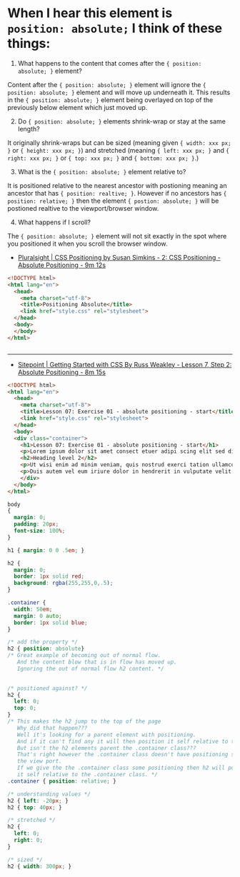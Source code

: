 # When I hear this element is `position: absolute;` I think of these things:

1. What happens to the content that comes after the `{ position: absolute; }` element?

Content after the `{ position: absolute; }` element will ignore the `{ position: absolute; }` element and will move up underneath it. This results in the `{ position: absolute; }` element being overlayed on top of the previously below element which just moved up.

2. Do `{ position: absolute; }` elements shrink-wrap or stay at the same length?

It originally shrink-wraps but can be sized (meaning given `{ width: xxx px; }` or `{ height: xxx px; }`) and stretched (meaning `{ left: xxx px; }` and `{ right: xxx px; }` or `{ top: xxx px; }` and `{ bottom: xxx px; }`.)

3. What is the  `{ position: absolute; }` element relative to?

It is positioned relative to the nearest ancestor with postioning meaning an ancestor that has `{ position: realtive; }`. However if no ancestors has `{ position: relative; }` then the element `{ postion: absolute; }` will be postioned realtive to the viewport/browser window.

4. What happens if I scroll?

The `{ position: absolute; }` element will not sit exactly in the spot where you positioned it when you scroll the browser window. 

- [Pluralsight | CSS Positioning by Susan Simkins - 2: CSS Positioning - Absolute Positioning - 9m 12s](https://app.pluralsight.com/player?course=css-positioning-1834&author=susan-simkins&name=css-positioning-1834-m2&clip=1&mode=live)

```html
<!DOCTYPE html>
<html lang="en">
  <head>
    <meta charset="utf-8">
    <title>Positioning Absolute</title>
    <link href="style.css" rel="stylesheet">
  </head>
  <body>
  </body>
</html>
```

```css

```

---

- [Sitepoint | Getting Started with CSS By Russ Weakley - Lesson 7, Step 2: Absolute  Positioning - 8m 15s](https://www.sitepoint.com/premium/courses/getting-started-with-css-2903/lesson/7/step/2) 

```html
<!DOCTYPE html>
<html lang="en">
  <head>
    <meta charset="utf-8">
    <title>Lesson 07: Exercise 01 - absolute positioning - start</title>
    <link href="style.css" rel="stylesheet">
  </head>
  <body>
  <div class="container">
    <h1>Lesson 07: Exercise 01 - absolute positioning - start</h1>
    <p>Lorem ipsum dolor sit amet consect etuer adipi scing elit sed diam nonummy nibh euismod tinunt ut laoreet dolore magna aliquam erat volut. Ut wisi enim ad minim veniam, quis nostrud exerci tation ullamcorper suscipit lobortis nisl ut aliquip ex ea commodo consequat. Duis autem vel eum iriure dolor in hendrerit in vulputate velit esse molestie consequat, vel illum dolore eu feugiat nulla facilisis at vero eros et accumsan et iusto odio dignissim qui blandit praesent luptatum zzril delenit augue duis dolore te feugait nulla facilisi.</p>
    <h2>Heading level 2</h2>
    <p>Ut wisi enim ad minim veniam, quis nostrud exerci tation ullamcorper suscipit lobortis nisl ut aliquip ex ea commodo consequat. Duis autem vel eum iriure dolor in hendrerit in vulputate velit esse molestie consequat, vel illum dolore eu feugiat nulla facilisis at vero eros et accumsan et iusto odio dignissim qui blandit praesent luptatum zzril delenit augue duis dolore te feugait nulla facilisi. Lorem ipsum dolor sit amet, consectetuer adipiscing elit, sed diam nonummy nibh euismod tincidunt ut laoreet dolore magna aliquam erat volutpat.</p>
    <p>Duis autem vel eum iriure dolor in hendrerit in vulputate velit esse molestie consequat, vel illum dolore eu feugiat nulla facilisis at vero eros et accumsan et iusto odio dignissim qui blandit praesent luptatum zzril delenit augue duis dolore te feugait nulla facilisi. Lorem ipsum dolor sit amet, consectetuer adipiscing elit, sed diam nonummy nibh euismod tincidunt ut laoreet dolore magna aliquam erat volutpat. Ut wisi enim ad minim veniam, quis nostrud exerci tation ullamcorper suscipit lobortis nisl ut aliquip ex ea commodo consequat.</p>
    </div>
  </body>
</html>
```

```css
body
{
  margin: 0;
  padding: 20px;
  font-size: 100%;
}

h1 { margin: 0 0 .5em; }

h2 {
  margin: 0;
  border: 1px solid red;
  background: rgba(255,255,0,.5);
}

.container {
  width: 50em;
  margin: 0 auto;
  border: 1px solid blue;
}

/* add the property */
h2 { position: absolute}
/* Great example of becoming out of normal flow.
   And the content blow that is in flow has moved up.
   Ignoring the out of normal flow h2 content. */
   

/* positioned against? */
h2 {
  left: 0;
  top: 0;
}
/* This makes the h2 jump to the top of the page
   Why did that happen??? 
   Well it's looking for a parent element with positioning.
   And if it can't find any it will then position it self relative to the view port.
   But isn't the h2 elements parent the .container class???
   That's right however the .container class doesn't have positioning so it chose
   the view port.
   If we give the the .container class some positioning then h2 will position
   it self relative to the .container class. */
.container { position: relative; }

/* understanding values */
h2 { left: -20px; }
h2 { top: 40px; }

/* stretched */
h2 {
  left: 0;
  right: 0;
}

/* sized */
h2 { width: 300px; }
```
